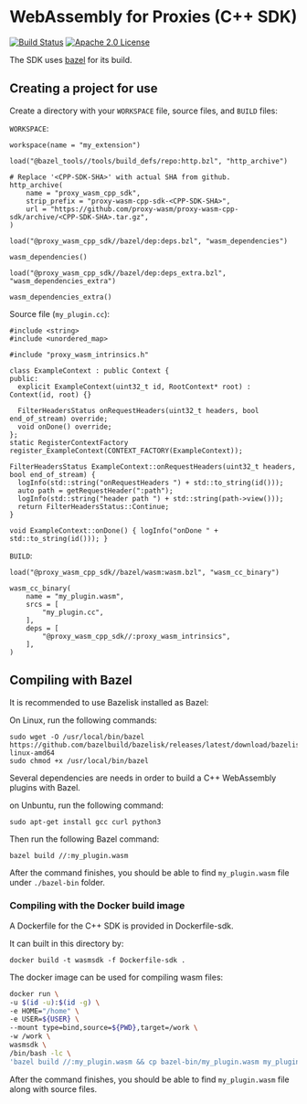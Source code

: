 # WebAssembly for Proxies (C++ SDK)

[![Build Status][build-badge]][build-link]
[![Apache 2.0 License][license-badge]][license-link]

The SDK uses [bazel](https://bazel.build/) for its build. 


## Creating a project for use

Create a directory with your `WORKSPACE` file, source files, and `BUILD` files:

`WORKSPACE`:

```
workspace(name = "my_extension")

load("@bazel_tools//tools/build_defs/repo:http.bzl", "http_archive")

# Replace '<CPP-SDK-SHA>' with actual SHA from github.
http_archive(
    name = "proxy_wasm_cpp_sdk",
    strip_prefix = "proxy-wasm-cpp-sdk-<CPP-SDK-SHA>",
    url = "https://github.com/proxy-wasm/proxy-wasm-cpp-sdk/archive/<CPP-SDK-SHA>.tar.gz",
)

load("@proxy_wasm_cpp_sdk//bazel/dep:deps.bzl", "wasm_dependencies")

wasm_dependencies()

load("@proxy_wasm_cpp_sdk//bazel/dep:deps_extra.bzl", "wasm_dependencies_extra")

wasm_dependencies_extra()
```

Source file (`my_plugin.cc`):

```
#include <string>
#include <unordered_map>

#include "proxy_wasm_intrinsics.h"

class ExampleContext : public Context {
public:
  explicit ExampleContext(uint32_t id, RootContext* root) : Context(id, root) {}

  FilterHeadersStatus onRequestHeaders(uint32_t headers, bool end_of_stream) override;
  void onDone() override;
};
static RegisterContextFactory register_ExampleContext(CONTEXT_FACTORY(ExampleContext));

FilterHeadersStatus ExampleContext::onRequestHeaders(uint32_t headers, bool end_of_stream) {
  logInfo(std::string("onRequestHeaders ") + std::to_string(id()));
  auto path = getRequestHeader(":path");
  logInfo(std::string("header path ") + std::string(path->view()));
  return FilterHeadersStatus::Continue;
}

void ExampleContext::onDone() { logInfo("onDone " + std::to_string(id())); }
```

`BUILD`:

```
load("@proxy_wasm_cpp_sdk//bazel/wasm:wasm.bzl", "wasm_cc_binary")

wasm_cc_binary(
    name = "my_plugin.wasm",
    srcs = [
        "my_plugin.cc",
    ],
    deps = [
        "@proxy_wasm_cpp_sdk//:proxy_wasm_intrinsics",
    ],
)
```

## Compiling with Bazel

It is recommended to use Bazelisk installed as Bazel:

On Linux, run the following commands:

```
sudo wget -O /usr/local/bin/bazel https://github.com/bazelbuild/bazelisk/releases/latest/download/bazelisk-linux-amd64
sudo chmod +x /usr/local/bin/bazel
```

Several dependencies are needs in order to build a C++ WebAssembly plugins with Bazel.

on Unbuntu, run the following command:

```
sudo apt-get install gcc curl python3
```

Then run the following Bazel command:

```
bazel build //:my_plugin.wasm
```

After the command finishes, you should be able to find `my_plugin.wasm` file under `./bazel-bin` folder.

### Compiling with the Docker build image

A Dockerfile for the C++ SDK is provided in Dockerfile-sdk.

It can built in this directory by:

```
docker build -t wasmsdk -f Dockerfile-sdk .
```

The docker image can be used for compiling wasm files:

```bash
docker run \
-u $(id -u):$(id -g) \
-e HOME="/home" \
-e USER=${USER} \
--mount type=bind,source=${PWD},target=/work \
-w /work \
wasmsdk \
/bin/bash -lc \
'bazel build //:my_plugin.wasm && cp bazel-bin/my_plugin.wasm my_plugin.wasm && bazel clean --expunge'
```

After the command finishes, you should be able to find `my_plugin.wasm` file along with source files.

[build-badge]: https://github.com/proxy-wasm/proxy-wasm-cpp-sdk/workflows/C++/badge.svg?branch=master
[build-link]: https://github.com/proxy-wasm/proxy-wasm-cpp-sdk/actions?query=workflow%3AC%2B%2B+branch%3Amaster
[license-badge]: https://img.shields.io/github/license/proxy-wasm/proxy-wasm-cpp-sdk
[license-link]: https://github.com/proxy-wasm/proxy-wasm-cpp-sdk/blob/master/LICENSE
